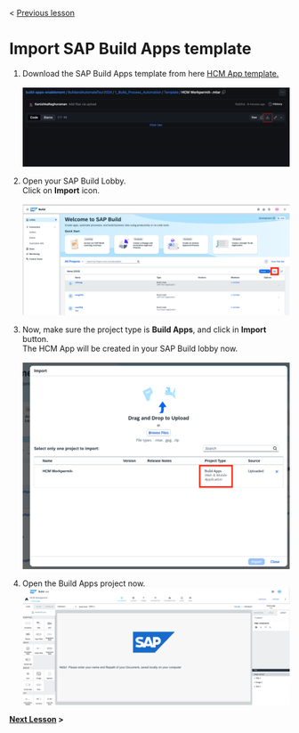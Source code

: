 < [Previous lesson](./Readme.md)

# Import SAP Build Apps template 

1. Download the SAP Build Apps template from here <a href="https://github.com/SAP-samples/build-apps-enablement/blob/main/BuildandAutomateTour2024/1_Build_Process_Automation/Template/HCM%20Workpermit%20App.mtar">HCM App template.</a><br><br>
![](/BuildandAutomateTour2024/Images/11_downloadtemplate.png)

2. Open your SAP Build Lobby.<br>
Click on **Import** icon.<br><br>
![](/BuildandAutomateTour2024/Images/11_2_import.png)

3. Now, make sure the project type is **Build Apps**, and click in **Import** button.<br> The HCM App will be created in your SAP Build lobby now.<br><Br>
![](./Images/2_1_2.png)

4. Open the Build Apps project now.<br><b>
![](./Images/2_1_3.png)


[Next Lesson](./2_AppCustomisation.md) >